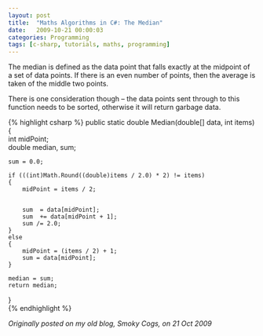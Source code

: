 ```yaml
---
layout: post
title:  "Maths Algorithms in C#: The Median"
date:   2009-10-21 00:00:03
categories: Programming
tags: [c-sharp, tutorials, maths, programming]
---
```


The median is defined as the data point that falls exactly at the midpoint of a set of data points. If there is an even number of points, then the average is taken of the middle two points.

There is one consideration though – the data points sent through to this function needs to be sorted, otherwise it will return garbage data.

{% highlight csharp %}
public static double Median(double[] data, int items)  
{  
    int midPoint;  
    double median, sum;  
  
    sum = 0.0;  
  
    if (((int)Math.Round((double)items / 2.0) * 2) != items)  
    {  
        midPoint = items / 2;  
  
  
        sum  = data[midPoint];  
        sum  += data[midPoint + 1];  
        sum /= 2.0;  
    }  
    else  
    {  
        midPoint = (items / 2) + 1;  
        sum = data[midPoint];  
    }  
      
    median = sum;  
    return median;  
}  
{% endhighlight %}

_Originally posted on my old blog, Smoky Cogs, on 21 Oct 2009_